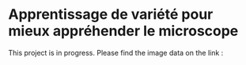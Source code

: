 # Apprentissage de variété pour mieux appréhender le microscope

This project is in progress.
Please find the image data on the link : 
